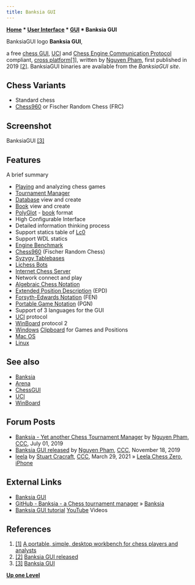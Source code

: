 ```yaml
---
title: Banksia GUI
---
```

**[Home](Home "Home") * [User Interface](User_Interface "User Interface") * [GUI](GUI "GUI") * Banksia GUI**

[](https://banksiagui.com/) BanksiaGUI logo
**Banksia GUI**,

a free [chess GUI](GUI "GUI"), [UCI](UCI "UCI") and [Chess Engine Communication Protocol](Chess_Engine_Communication_Protocol "Chess Engine Communication Protocol") compliant, [cross platform](https://en.wikipedia.org/wiki/Cross-platform)<a id="cite-note-1" href="#cite-ref-1">[1]</a>, written by [Nguyen Pham](Pham_Hong_Nguyen "Pham Hong Nguyen"), first published in 2019 <a id="cite-note-2" href="#cite-ref-2">[2]</a>.
BanksiaGUI binaries are available from the *BanksiaGUI site*.

## Chess Variants

- Standard chess
- [Chess960](Chess960 "Chess960") or Fischer Random Chess (FRC)

## Screenshot

[](https://banksiagui.com/)
BanksiaGUI <a id="cite-note-3" href="#cite-ref-3">[3]</a>

## Features

A brief summary

- [Playing](Chess_Game "Chess Game") and analyzing chess games
- [Tournament Manager](Tournament_Manager "Tournament Manager")
- [Database](Databases "Databases") view and create
- [Book](Opening_Book "Opening Book") view and create
- [PolyGlot](PolyGlot "PolyGlot") - [book](Opening_Book "Opening Book") format
- High Configurable Interface
- Detailed information thinking process
- Support statics table of [Lc0](Leela_Chess_Zero#Lc0 "Leela Chess Zero")
- Support WDL statics
- [Engine Benchmark](index.php?title=Engine_Benchmark&action=edit&redlink=1 "Engine Benchmark (page does not exist)")
- [Chess960](Chess960 "Chess960") (Fischer Random Chess)
- [Syzygy Tablebases](Syzygy_Bases "Syzygy Bases")
- [Lichess Bots](index.php?title=Lichess_Bots&action=edit&redlink=1 "Lichess Bots (page does not exist)")
- [Internet Chess Server](Chess_Server "Chess Server")
- Network connect and play
- [Algebraic Chess Notation](Algebraic_Chess_Notation "Algebraic Chess Notation")
- [Extended Position Description](Extended_Position_Description "Extended Position Description") (EPD)
- [Forsyth-Edwards Notation](Forsyth-Edwards_Notation "Forsyth-Edwards Notation") (FEN)
- [Portable Game Notation](Portable_Game_Notation "Portable Game Notation") (PGN)
- Support of 3 languages for the GUI
- [UCI](UCI "UCI") protocol
- [WinBoard](WinBoard "WinBoard") protocol 2
- [Windows](Windows "Windows") [Clipboard](https://en.wikipedia.org/wiki/Clipboard_%28software%29) for Games and Positions
- [Mac OS](Mac_OS "Mac OS")
- [Linux](Linux "Linux")

## See also

- [Banksia](Banksia "Banksia")
- [Arena](Arena "Arena")
- [ChessGUI](ChessGUI "ChessGUI")
- [UCI](UCI "UCI")
- [WinBoard](WinBoard "WinBoard")

## Forum Posts

- [Banksia - Yet another Chess Tournament Manager](http://talkchess.com/forum3/viewtopic.php?f=7&t=71157&hilit=banksia) by [Nguyen Pham](Pham_Hong_Nguyen "Pham Hong Nguyen"), [CCC](CCC "CCC"), July 01, 2019
- [Banksia GUI released](http://talkchess.com/forum3/viewtopic.php?f=2&t=72350) by [Nguyen Pham](Pham_Hong_Nguyen "Pham Hong Nguyen"), [CCC](CCC "CCC"), November 18, 2019
- [leela](http://www.talkchess.com/forum3/viewtopic.php?f=7&t=76948) by [Stuart Cracraft](Stuart_Cracraft "Stuart Cracraft"), [CCC](CCC "CCC"), March 29, 2021 » [Leela Chess Zero](Leela_Chess_Zero "Leela Chess Zero"), [iPhone](index.php?title=IPhone&action=edit&redlink=1 "IPhone (page does not exist)")

## External Links

- [Banksia GUI](https://banksiagui.com/)
- [GitHub - Banksia - a Chess tournament manager](https://github.com/nguyenpham/banksia) » [Banksia](Banksia "Banksia")
- [Banksia GUI tutorial](https://www.youtube.com/channel/UCwzPwT0syFRiNILDpf6Q0KQ) [YouTube](https://en.wikipedia.org/wiki/YouTube) Videos

## References

1. <a id="cite-ref-1" href="#cite-note-1">[1]</a> [A portable, simple, desktop workbench for chess players and analysts](https://BanksiaGUI.com:)
1. <a id="cite-ref-2" href="#cite-note-2">[2]</a> [Banksia GUI released](http://talkchess.com/forum3/viewtopic.php?f=2&t=72350)
1. <a id="cite-ref-3" href="#cite-note-3">[3]</a> [Banksia GUI](https://banksiagui.com/)

**[Up one Level](GUI "GUI")**

